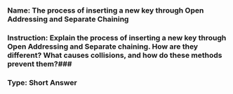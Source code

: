 ### Name: The process of inserting a new key through Open Addressing and Separate Chaining ###

 ### Instruction: Explain the process of inserting a new key through Open Addressing and Separate chaining. How are they different? What causes collisions, and how do these methods prevent them?###

 ### Type: Short Answer ###
